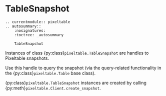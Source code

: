 # TableSnapshot

```{eval-rst}
.. currentmodule:: pixeltable
.. autosummary::
    :nosignatures:
    :toctree: _autosummary

    TableSnapshot
```

Instances of class {py:class}`pixeltable.TableSnapshot` are handles to Pixeltable snapshots.

Use this handle to query the snapshot
(via the query-related functionality in the {py:class}`pixeltable.Table` base class).

{py:class}`pixeltable.TableSnapshot` instances are created by calling {py:meth}`pixeltable.Client.create_snapshot`.

